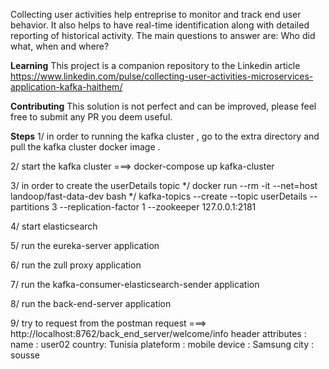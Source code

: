 Collecting user activities help entreprise to monitor and track end user behavior.
It also helps to have real-time identification along with detailed reporting of historical activity.
The main questions to answer are: Who did what, when and where?

**Learning**
This project is a companion repository to the Linkedin article
https://www.linkedin.com/pulse/collecting-user-activities-microservices-application-kafka-haithem/

**Contributing**
This solution is not perfect and can be improved, please feel free to submit any PR you deem useful.

**Steps**
1/ in order to running the kafka cluster , go to the extra directory and pull the kafka cluster docker image .

2/ start the kafka cluster ===> docker-compose up kafka-cluster

3/ in order to create the userDetails topic 
   */ docker run --rm -it --net=host landoop/fast-data-dev bash
   */ kafka-topics --create --topic userDetails --partitions 3 --replication-factor 1 --zookeeper 127.0.0.1:2181
   
4/ start elasticsearch

5/ run the eureka-server application

6/ run the zull proxy application

7/ run the kafka-consumer-elasticsearch-sender application

8/ run the back-end-server application

9/ try to request from the postman 
        request ===> http://localhost:8762/back_end_server/welcome/info
        header attributes :
                    name : user02 
                    country: Tunisia 
                    plateform : mobile
                    device : Samsung 
                    city : sousse